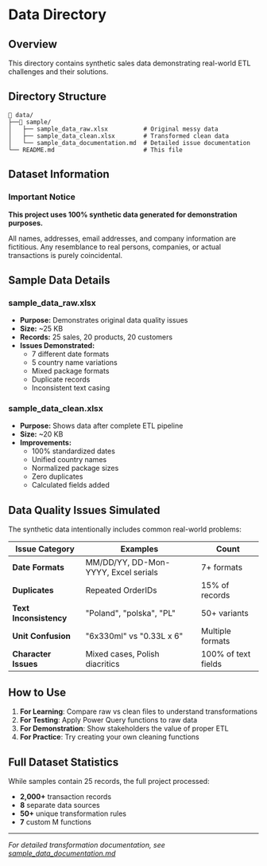 # Data Directory

## Overview

This directory contains synthetic sales data demonstrating real-world ETL challenges and their solutions.

## Directory Structure
```
📂 data/
├──📂 sample/                     
│   ├── sample_data_raw.xlsx          # Original messy data
│   ├── sample_data_clean.xlsx        # Transformed clean data
│   └── sample_data_documentation.md  # Detailed issue documentation
└── README.md                         # This file
```

## Dataset Information

### Important Notice
**This project uses 100% synthetic data generated for demonstration purposes.**

All names, addresses, email addresses, and company information are fictitious. Any resemblance to real persons, companies, or actual transactions is purely coincidental.

## Sample Data Details

### sample_data_raw.xlsx
- **Purpose:** Demonstrates original data quality issues
- **Size:** ~25 KB
- **Records:** 25 sales, 20 products, 20 customers
- **Issues Demonstrated:**
  - 7 different date formats
  - 5 country name variations
  - Mixed package formats
  - Duplicate records
  - Inconsistent text casing

### sample_data_clean.xlsx
- **Purpose:** Shows data after complete ETL pipeline
- **Size:** ~20 KB  
- **Improvements:**
  - 100% standardized dates
  - Unified country names
  - Normalized package sizes
  - Zero duplicates
  - Calculated fields added

## Data Quality Issues Simulated

The synthetic data intentionally includes common real-world problems:

| Issue Category | Examples | Count |
|---------------|----------|-------|
| **Date Formats** | MM/DD/YY, DD-Mon-YYYY, Excel serials | 7+ formats |
| **Duplicates** | Repeated OrderIDs | 15% of records |
| **Text Inconsistency** | "Poland", "polska", "PL" | 50+ variants |
| **Unit Confusion** | "6x330ml" vs "0.33L x 6" | Multiple formats |
| **Character Issues** | Mixed cases, Polish diacritics | 100% of text fields |

## How to Use

1. **For Learning**: Compare raw vs clean files to understand transformations
2. **For Testing**: Apply Power Query functions to raw data
3. **For Demonstration**: Show stakeholders the value of proper ETL
4. **For Practice**: Try creating your own cleaning functions

## Full Dataset Statistics

While samples contain 25 records, the full project processed:
- **2,000+** transaction records
- **8** separate data sources
- **50+** unique transformation rules
- **7** custom M functions

---

*For detailed transformation documentation, see [sample_data_documentation.md](sample/sample_data_documentation.md)*
